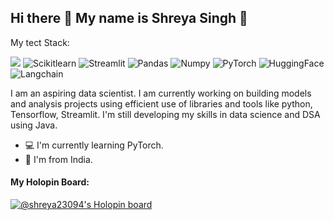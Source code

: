 ## Hi there 👋 My name is Shreya Singh 🌟

<!--
**Shreya23094/Shreya23094** is a ✨ _special_ ✨ repository because its `README.md` (this file) appears on your GitHub profile.

Here are some ideas to get you started:

- 🔭 I’m ...
- 🌱 I’m currently learning ...
- 👯 I’m looking to collaborate on ...
- 🤔 I’m looking for help with ...
- 💬 Ask me about ...
- 📫 How to reach me: ...
- 😄 Pronouns: ...
- ⚡ Fun fact: ...
-->

My tect Stack:

<img src="{
https://img.shields.io/badge/Python-FFD43B?style=for-the-badge&logo=python&logoColor=blue}" />
![Scikitlearn]({https://img.shields.io/badge/scikit_learn-F7931E?style=for-the-badge&logo=scikit-learn&logoColor=white})
![Streamlit]({https://img.shields.io/badge/Streamlit-FF4B4B?style=for-the-badge&logo=Streamlit&logoColor=white})
![Pandas]({https://img.shields.io/badge/Pandas-2C2D72?style=for-the-badge&logo=pandas&logoColor=white})
![Numpy]({https://img.shields.io/badge/Numpy-777BB4?style=for-the-badge&logo=numpy&logoColor=white})
![PyTorch]({https://img.shields.io/badge/PyTorch-EE4C2C?style=for-the-badge&logo=pytorch&logoColor=white})
![HuggingFace]({https://img.shields.io/badge/-HuggingFace-FDEE21?style=for-the-badge&logo=HuggingFace&logoColor=black})
![Langchain]({https://img.shields.io/badge/langchain-1C3C3C?style=for-the-badge&logo=langchain&logoColor=white})


I am an aspiring data scientist. I am currently working on building models and analysis projects using efficient use of libraries and tools like python, Tensorflow, Streamlit. I'm still developing my skills in data science and DSA using Java.
- 💻 I'm currently learning PyTorch.
- 📌 I'm from India.


#### My Holopin Board:
[![@shreya23094's Holopin board](https://holopin.io/api/user/board?user=shreya23094)](https://holopin.io/@shreya23094)
